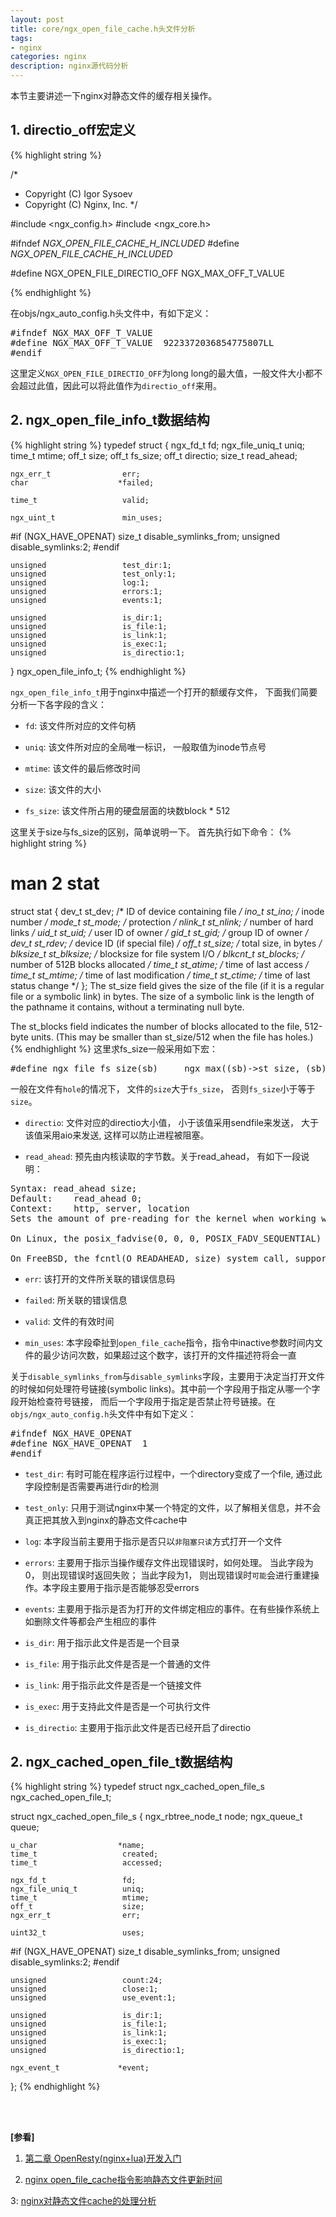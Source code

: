 ```yaml
---
layout: post
title: core/ngx_open_file_cache.h头文件分析
tags:
- nginx
categories: nginx
description: nginx源代码分析
---
```



本节主要讲述一下nginx对静态文件的缓存相关操作。


<!-- more -->


## 1. directio_off宏定义
{% highlight string %}

/*
 * Copyright (C) Igor Sysoev
 * Copyright (C) Nginx, Inc.
 */


#include <ngx_config.h>
#include <ngx_core.h>


#ifndef _NGX_OPEN_FILE_CACHE_H_INCLUDED_
#define _NGX_OPEN_FILE_CACHE_H_INCLUDED_


#define NGX_OPEN_FILE_DIRECTIO_OFF  NGX_MAX_OFF_T_VALUE

{% endhighlight %}

在objs/ngx_auto_config.h头文件中，有如下定义：
<pre>
#ifndef NGX_MAX_OFF_T_VALUE
#define NGX_MAX_OFF_T_VALUE  9223372036854775807LL
#endif
</pre>
这里定义```NGX_OPEN_FILE_DIRECTIO_OFF```为long long的最大值，一般文件大小都不会超过此值，因此可以将此值作为```directio_off```来用。




## 2. ngx_open_file_info_t数据结构
{% highlight string %}
typedef struct {
    ngx_fd_t                 fd;
    ngx_file_uniq_t          uniq;
    time_t                   mtime;
    off_t                    size;
    off_t                    fs_size;
    off_t                    directio;
    size_t                   read_ahead;

    ngx_err_t                err;
    char                    *failed;

    time_t                   valid;

    ngx_uint_t               min_uses;

#if (NGX_HAVE_OPENAT)
    size_t                   disable_symlinks_from;
    unsigned                 disable_symlinks:2;
#endif

    unsigned                 test_dir:1;
    unsigned                 test_only:1;
    unsigned                 log:1;
    unsigned                 errors:1;
    unsigned                 events:1;

    unsigned                 is_dir:1;
    unsigned                 is_file:1;
    unsigned                 is_link:1;
    unsigned                 is_exec:1;
    unsigned                 is_directio:1;
} ngx_open_file_info_t;
{% endhighlight %}

```ngx_open_file_info_t```用于nginx中描述一个打开的额缓存文件， 下面我们简要分析一下各字段的含义：

* ```fd```: 该文件所对应的文件句柄

* ```uniq```: 该文件所对应的全局唯一标识， 一般取值为inode节点号

* ```mtime```: 该文件的最后修改时间

* ```size```: 该文件的大小

* ```fs_size```: 该文件所占用的硬盘层面的块数block * 512

这里关于size与fs_size的区别，简单说明一下。 首先执行如下命令：
{% highlight string %}
# man 2 stat

struct stat {
   dev_t     st_dev;     /* ID of device containing file */
   ino_t     st_ino;     /* inode number */
   mode_t    st_mode;    /* protection */
   nlink_t   st_nlink;   /* number of hard links */
   uid_t     st_uid;     /* user ID of owner */
   gid_t     st_gid;     /* group ID of owner */
   dev_t     st_rdev;    /* device ID (if special file) */
   off_t     st_size;    /* total size, in bytes */
   blksize_t st_blksize; /* blocksize for file system I/O */
   blkcnt_t  st_blocks;  /* number of 512B blocks allocated */
   time_t    st_atime;   /* time of last access */
   time_t    st_mtime;   /* time of last modification */
   time_t    st_ctime;   /* time of last status change */
};
The st_size field gives the size of the file (if it is a regular file or a symbolic link) in bytes.  The size of a symbolic
link is the length of the  pathname it contains, without a terminating null byte.

The st_blocks field indicates the number of blocks allocated to the file, 512-byte units.  (This may be smaller than st_size/512 
when the file has holes.)
{% endhighlight %}
这里求fs_size一般采用如下宏：
<pre>
#define ngx_file_fs_size(sb)     ngx_max((sb)->st_size, (sb)->st_blocks * 512)
</pre>
一般在文件有```hole```的情况下， 文件的```size```大于```fs_size```， 否则```fs_size```小于等于```size```。


* ```directio```: 文件对应的directio大小值， 小于该值采用sendfile来发送， 大于该值采用aio来发送, 这样可以防止进程被阻塞。

* ```read_ahead```: 预先由内核读取的字节数。关于read_ahead， 有如下一段说明：
<pre>
Syntax:	read_ahead size;
Default:	read_ahead 0;
Context:	http, server, location
Sets the amount of pre-reading for the kernel when working with file.

On Linux, the posix_fadvise(0, 0, 0, POSIX_FADV_SEQUENTIAL) system call is used, and so the size parameter is ignored.

On FreeBSD, the fcntl(O_READAHEAD, size) system call, supported since FreeBSD 9.0-CURRENT, is used. FreeBSD 7 has to be patched.
</pre>

* ```err```: 该打开的文件所关联的错误信息码

* ```failed```: 所关联的错误信息

* ```valid```: 文件的有效时间

* ```min_uses```: 本字段牵扯到```open_file_cache```指令，指令中inactive参数时间内文件的最少访问次数，如果超过这个数字，该打开的文件描述符将会一直

关于```disable_symlinks_from```与```disable_symlinks```字段，主要用于决定当打开文件的时候如何处理符号链接(symbolic links)。其中前一个字段用于指定从哪一个字段开始检查符号链接， 而后一个字段用于指定是否禁止符号链接。在```objs/ngx_auto_config.h```头文件中有如下定义：
<pre>
#ifndef NGX_HAVE_OPENAT
#define NGX_HAVE_OPENAT  1
#endif
</pre>

* ```test_dir```: 有时可能在程序运行过程中，一个directory变成了一个file, 通过此字段控制是否需要再进行dir的检测

* ```test_only```: 只用于测试nginx中某一个特定的文件，以了解相关信息，并不会真正把其放入到nginx的静态文件cache中

* ```log```: 本字段当前主要用于指示是否只以```非阻塞只读```方式打开一个文件

* ```errors```: 主要用于指示当操作缓存文件出现错误时，如何处理。 当此字段为0， 则出现错误时返回失败； 当此字段为1， 则出现错误时```可能```会进行重建操作。本字段主要用于指示是否能够忍受errors

* ```events```: 主要用于指示是否为打开的文件绑定相应的事件。在有些操作系统上如删除文件等都会产生相应的事件

* ```is_dir```: 用于指示此文件是否是一个目录

* ```is_file```: 用于指示此文件是否是一个普通的文件

* ```is_link```: 用于指示此文件是否是一个链接文件

* ```is_exec```: 用于支持此文件是否是一个可执行文件

* ```is_directio```: 主要用于指示此文件是否已经开启了directio

## 2. ngx_cached_open_file_t数据结构 
{% highlight string %}
typedef struct ngx_cached_open_file_s  ngx_cached_open_file_t;

struct ngx_cached_open_file_s {
    ngx_rbtree_node_t        node;
    ngx_queue_t              queue;

    u_char                  *name;
    time_t                   created;
    time_t                   accessed;

    ngx_fd_t                 fd;
    ngx_file_uniq_t          uniq;
    time_t                   mtime;
    off_t                    size;
    ngx_err_t                err;

    uint32_t                 uses;

#if (NGX_HAVE_OPENAT)
    size_t                   disable_symlinks_from;
    unsigned                 disable_symlinks:2;
#endif

    unsigned                 count:24;
    unsigned                 close:1;
    unsigned                 use_event:1;

    unsigned                 is_dir:1;
    unsigned                 is_file:1;
    unsigned                 is_link:1;
    unsigned                 is_exec:1;
    unsigned                 is_directio:1;

    ngx_event_t             *event;
};
{% endhighlight %}


<br />
<br />

**[参看]**

1. [第二章 OpenResty(nginx+lua)开发入门](http://jinnianshilongnian.iteye.com/blog/2186448)

2. [nginx open_file_cache指令影响静态文件更新时间](https://www.cnblogs.com/sunsweet/p/3338684.html)

3: [nginx对静态文件cache的处理分析](https://blog.csdn.net/weiyuefei/article/details/35782523)

<br />
<br />
<br />

